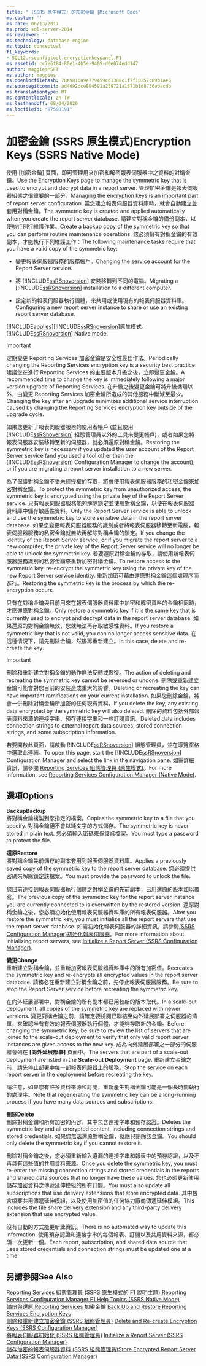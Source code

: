 ```yaml
---
title: " (SSRS 原生模式) 的加密金鑰 |Microsoft Docs"
ms.custom: ''
ms.date: 06/13/2017
ms.prod: sql-server-2014
ms.reviewer: ''
ms.technology: database-engine
ms.topic: conceptual
f1_keywords:
- SQL12.rsconfigtool.encryptionkeypanel.F1
ms.assetid: cc7e6f84-80e1-4b5e-9409-d0e074edd147
author: maggiesMSFT
ms.author: maggies
ms.openlocfilehash: 78e9816a9e779459cd1388c1f7f10257c89b1ae5
ms.sourcegitcommit: ad4d92dce894592a259721a1571b1d8736abacdb
ms.translationtype: MT
ms.contentlocale: zh-TW
ms.lasthandoff: 08/04/2020
ms.locfileid: "87598191"
---
```

# <a name="encryption-keys-ssrs-native-mode"></a><span data-ttu-id="8623c-102">加密金鑰 (SSRS 原生模式)</span><span class="sxs-lookup"><span data-stu-id="8623c-102">Encryption Keys (SSRS Native Mode)</span></span>
  <span data-ttu-id="8623c-103">使用 [加密金鑰] 頁面，即可管理用來加密和解密報表伺服器中之資料的對稱金鑰。</span><span class="sxs-lookup"><span data-stu-id="8623c-103">Use the Encryption Keys page to manage the symmetric key that is used to encrypt and decrypt data in a report server.</span></span> <span data-ttu-id="8623c-104">管理加密金鑰是報表伺服器組態之很重要的一部分。</span><span class="sxs-lookup"><span data-stu-id="8623c-104">Managing the encryption keys is an important part of report server configuration.</span></span> <span data-ttu-id="8623c-105">當您建立報表伺服器資料庫時，就會自動建立並套用對稱金鑰。</span><span class="sxs-lookup"><span data-stu-id="8623c-105">The symmetric key is created and applied automatically when you create the report server database.</span></span> <span data-ttu-id="8623c-106">請建立對稱金鑰的備份副本，以便執行例行維護作業。</span><span class="sxs-lookup"><span data-stu-id="8623c-106">Create a backup copy of the symmetric key so that you can perform routine maintenance operations.</span></span> <span data-ttu-id="8623c-107">您必須擁有對稱金鑰的有效副本，才能執行下列維護工作：</span><span class="sxs-lookup"><span data-stu-id="8623c-107">The following maintenance tasks require that you have a valid copy of the symmetric key:</span></span>  
  
-   <span data-ttu-id="8623c-108">變更報表伺服器服務的服務帳戶。</span><span class="sxs-lookup"><span data-stu-id="8623c-108">Changing the service account for the Report Server service.</span></span>  
  
-   <span data-ttu-id="8623c-109">將 [!INCLUDE[ssRSnoversion](../../includes/ssrsnoversion-md.md)] 安裝移轉到不同的電腦。</span><span class="sxs-lookup"><span data-stu-id="8623c-109">Migrating a [!INCLUDE[ssRSnoversion](../../includes/ssrsnoversion-md.md)] installation to a different computer.</span></span>  
  
-   <span data-ttu-id="8623c-110">設定新的報表伺服器執行個體，來共用或使用現有的報表伺服器資料庫。</span><span class="sxs-lookup"><span data-stu-id="8623c-110">Configuring a new report server instance to share or use an existing report server database.</span></span>  
  
 [!INCLUDE[applies](../../includes/applies-md.md)]<span data-ttu-id="8623c-111">[!INCLUDE[ssRSnoversion](../../includes/ssrsnoversion-md.md)]原生模式。</span><span class="sxs-lookup"><span data-stu-id="8623c-111">[!INCLUDE[ssRSnoversion](../../includes/ssrsnoversion-md.md)] Native mode.</span></span>  
  
> [!IMPORTANT]  
>  <span data-ttu-id="8623c-112">定期變更 Reporting Services 加密金鑰是安全性最佳作法。</span><span class="sxs-lookup"><span data-stu-id="8623c-112">Periodically changing the Reporting Services encryption key is a security best practice.</span></span> <span data-ttu-id="8623c-113">建議您在進行 Reporting Services 的主要版本升級之後，立即變更金鑰。</span><span class="sxs-lookup"><span data-stu-id="8623c-113">A recommended time to change the key is immediately following a major version upgrade of Reporting Services.</span></span> <span data-ttu-id="8623c-114">在升級之後變更金鑰可將升級循環以外，由變更 Reporting Services 加密金鑰所造成的其他服務中斷減至最少。</span><span class="sxs-lookup"><span data-stu-id="8623c-114">Changing the key after an upgrade minimizes additional service interruption caused by changing the Reporting Services encryption key outside of the upgrade cycle.</span></span>  
  
 <span data-ttu-id="8623c-115">如果您更新了報表伺服器服務的使用者帳戶 (並且使用 [!INCLUDE[ssRSnoversion](../../includes/ssrsnoversion-md.md)] 組態管理員以外的工具來變更帳戶)，或者如果您將報表伺服器安裝移轉至新的伺服器，就必須還原對稱金鑰。</span><span class="sxs-lookup"><span data-stu-id="8623c-115">Restoring the symmetric key is necessary if you updated the user account of the Report Server service (and you used a tool other than the [!INCLUDE[ssRSnoversion](../../includes/ssrsnoversion-md.md)] Configuration Manager to change the account), or if you are migrating a report server installation to a new server.</span></span>  
  
 <span data-ttu-id="8623c-116">為了保護對稱金鑰不受未經授權的存取，將會使用報表伺服器服務的私密金鑰來加密對稱金鑰。</span><span class="sxs-lookup"><span data-stu-id="8623c-116">To protect the symmetric key from unauthorized access, the symmetric key is encrypted using the private key of the Report Server service.</span></span> <span data-ttu-id="8623c-117">只有報表伺服器服務能夠解除鎖定並使用對稱金鑰，以便在報表伺服器資料庫中儲存敏感性資料。</span><span class="sxs-lookup"><span data-stu-id="8623c-117">Only the Report Server service is able to unlock and use the symmetric key to store sensitive data in the report server database.</span></span> <span data-ttu-id="8623c-118">如果您變更報表伺服器服務的識別或者將報表伺服器移轉至新電腦，報表伺服器服務的私密金鑰就無法再解除對稱金鑰的鎖定。</span><span class="sxs-lookup"><span data-stu-id="8623c-118">If you change the identity of the Report Server service, or if you migrate the report server to a new computer, the private key of the Report Server service will no longer be able to unlock the symmetric key.</span></span> <span data-ttu-id="8623c-119">若要還原對稱金鑰的存取，請使用新報表伺服器服務識別的私密金鑰來重新加密對稱金鑰。</span><span class="sxs-lookup"><span data-stu-id="8623c-119">To restore access to the symmetric key, re-encrypt the symmetric key using the private key of the new Report Server service identity.</span></span> <span data-ttu-id="8623c-120">重新加密可藉由還原對稱金鑰這個處理序而進行。</span><span class="sxs-lookup"><span data-stu-id="8623c-120">Restoring the symmetric key is the process by which the re-encryption occurs.</span></span>  
  
 <span data-ttu-id="8623c-121">只有在對稱金鑰與目前用來在報表伺服器資料庫中加密和解密資料的金鑰相同時，才應還原對稱金鑰。</span><span class="sxs-lookup"><span data-stu-id="8623c-121">Only restore a symmetric key if it is the same key that is currently used to encrypt and decrypt data in the report server database.</span></span> <span data-ttu-id="8623c-122">如果還原的對稱金鑰無效，您就無法再存取敏感性資料。</span><span class="sxs-lookup"><span data-stu-id="8623c-122">If you restore a symmetric key that is not valid, you can no longer access sensitive data.</span></span> <span data-ttu-id="8623c-123">在這種情況下，請先刪除金鑰，然後再重新建立。</span><span class="sxs-lookup"><span data-stu-id="8623c-123">In this case, delete and re-create the key.</span></span>  
  
> [!IMPORTANT]  
>  <span data-ttu-id="8623c-124">刪除和重新建立對稱金鑰的動作無法反轉或恢復。</span><span class="sxs-lookup"><span data-stu-id="8623c-124">The action of deleting and recreating the symmetric key cannot be reversed or undone.</span></span> <span data-ttu-id="8623c-125">刪除或重新建立金鑰可能會對您目前的安裝造成重大的影響。</span><span class="sxs-lookup"><span data-stu-id="8623c-125">Deleting or recreating the key can have important ramifications on your current installation.</span></span> <span data-ttu-id="8623c-126">如果您刪除金鑰，將會一併刪除對稱金鑰所加密的任何現有資料。</span><span class="sxs-lookup"><span data-stu-id="8623c-126">If you delete the key, any existing data encrypted by the symmetric key will also deleted.</span></span> <span data-ttu-id="8623c-127">刪除的資料包括外部報表資料來源的連接字串、預存連接字串和一些訂閱資訊。</span><span class="sxs-lookup"><span data-stu-id="8623c-127">Deleted data includes connection strings to external report data sources, stored connection strings, and some subscription information.</span></span>  
  
 <span data-ttu-id="8623c-128">若要開啟此頁面，請啟動 [!INCLUDE[ssRSnoversion](../../includes/ssrsnoversion-md.md)] 組態管理員，並在導覽窗格中選取此連結。</span><span class="sxs-lookup"><span data-stu-id="8623c-128">To open this page, start the [!INCLUDE[ssRSnoversion](../../includes/ssrsnoversion-md.md)] Configuration Manager and select the link in the navigation pane.</span></span> <span data-ttu-id="8623c-129">如需詳細資訊，請參閱 [Reporting Services 組態管理員 &#40;原生模式&#41;](../../../2014/sql-server/install/reporting-services-configuration-manager-native-mode.md)。</span><span class="sxs-lookup"><span data-stu-id="8623c-129">For more information, see [Reporting Services Configuration Manager &#40;Native Mode&#41;](../../../2014/sql-server/install/reporting-services-configuration-manager-native-mode.md).</span></span>  
  
## <a name="options"></a><span data-ttu-id="8623c-130">選項</span><span class="sxs-lookup"><span data-stu-id="8623c-130">Options</span></span>  
 <span data-ttu-id="8623c-131">**Backup**</span><span class="sxs-lookup"><span data-stu-id="8623c-131">**Backup**</span></span>  
 <span data-ttu-id="8623c-132">將對稱金鑰複製到您指定的檔案。</span><span class="sxs-lookup"><span data-stu-id="8623c-132">Copies the symmetric key to a file that you specify.</span></span> <span data-ttu-id="8623c-133">對稱金鑰絕不會以純文字的方式儲存。</span><span class="sxs-lookup"><span data-stu-id="8623c-133">The symmetric key is never stored in plain text.</span></span> <span data-ttu-id="8623c-134">您必須輸入密碼來保護該檔案。</span><span class="sxs-lookup"><span data-stu-id="8623c-134">You must type a password to protect the file.</span></span>  
  
 <span data-ttu-id="8623c-135">**還原**</span><span class="sxs-lookup"><span data-stu-id="8623c-135">**Restore**</span></span>  
 <span data-ttu-id="8623c-136">將對稱金鑰先前儲存的副本套用到報表伺服器資料庫。</span><span class="sxs-lookup"><span data-stu-id="8623c-136">Applies a previously saved copy of the symmetric key to the report server database.</span></span> <span data-ttu-id="8623c-137">您必須提供密碼來解除鎖定該檔案。</span><span class="sxs-lookup"><span data-stu-id="8623c-137">You must provide the password to unlock the file.</span></span>  
  
 <span data-ttu-id="8623c-138">您目前連接到報表伺服器執行個體之對稱金鑰的先前副本，已用還原的版本加以覆寫。</span><span class="sxs-lookup"><span data-stu-id="8623c-138">The previous copy of the symmetric key for the report server instance you are currently connected to is overwritten by the restored version.</span></span> <span data-ttu-id="8623c-139">還原對稱金鑰之後，您必須初始化使用報表伺服器資料庫的所有報表伺服器。</span><span class="sxs-lookup"><span data-stu-id="8623c-139">After you restore the symmetric key, you must initialize all the report servers that use the report server database.</span></span> <span data-ttu-id="8623c-140">如需初始化報表伺服器的詳細資訊，請參閱[&#40;SSRS Configuration Manager&#41;初始化報表伺服器](../../reporting-services/install-windows/ssrs-encryption-keys-initialize-a-report-server.md)。</span><span class="sxs-lookup"><span data-stu-id="8623c-140">For more information about initializing report servers, see [Initialize a Report Server &#40;SSRS Configuration Manager&#41;](../../reporting-services/install-windows/ssrs-encryption-keys-initialize-a-report-server.md).</span></span>  
  
 <span data-ttu-id="8623c-141">**變更**</span><span class="sxs-lookup"><span data-stu-id="8623c-141">**Change**</span></span>  
 <span data-ttu-id="8623c-142">重新建立對稱金鑰，並重新加密報表伺服器資料庫中的所有加密值。</span><span class="sxs-lookup"><span data-stu-id="8623c-142">Recreates the symmetric key and re-encrypts all encrypted values in the report server database.</span></span> <span data-ttu-id="8623c-143">請務必在重新建立對稱金鑰之前，先停止報表伺服器服務。</span><span class="sxs-lookup"><span data-stu-id="8623c-143">Be sure to stop the Report Server service before recreating the symmetric key.</span></span>  
  
 <span data-ttu-id="8623c-144">在向外延展部署中，對稱金鑰的所有副本都已用較新的版本取代。</span><span class="sxs-lookup"><span data-stu-id="8623c-144">In a scale-out deployment, all copies of the symmetric key are replaced with newer versions.</span></span> <span data-ttu-id="8623c-145">變更對稱金鑰之前，請確定要檢閱已聯結至向外延展部署之伺服器的清單，來確認唯有有效的報表伺服器執行個體，才能夠存取新的金鑰。</span><span class="sxs-lookup"><span data-stu-id="8623c-145">Before changing the symmetric key, be sure to review the list of servers that are joined to the scale-out deployment to verify that only valid report server instances are given access to the new key.</span></span> <span data-ttu-id="8623c-146">成為向外延展部署之一部分的伺服器會列在 **[向外延展部署]** 頁面中。</span><span class="sxs-lookup"><span data-stu-id="8623c-146">The servers that are part of a scale-out deployment are listed in the **Scale-out Deployment** page.</span></span> <span data-ttu-id="8623c-147">重新建立金鑰之前，請先停止部署中每一部報表伺服器上的服務。</span><span class="sxs-lookup"><span data-stu-id="8623c-147">Stop the service on each report server in the deployment before recreating the key.</span></span>  
  
 <span data-ttu-id="8623c-148">請注意，如果您有許多資料來源和訂閱，重新產生對稱金鑰可能是一個長時間執行的處理序。</span><span class="sxs-lookup"><span data-stu-id="8623c-148">Note that regenerating the symmetric key can be a long-running process if you have many data sources and subscriptions.</span></span>  
  
 <span data-ttu-id="8623c-149">**刪除**</span><span class="sxs-lookup"><span data-stu-id="8623c-149">**Delete**</span></span>  
 <span data-ttu-id="8623c-150">刪除對稱金鑰和所有加密的內容，其中包含連接字串和預存認證。</span><span class="sxs-lookup"><span data-stu-id="8623c-150">Deletes the symmetric key and all encrypted content, including connection strings and stored credentials.</span></span> <span data-ttu-id="8623c-151">如果您無法還原對稱金鑰，就應只刪除該金鑰。</span><span class="sxs-lookup"><span data-stu-id="8623c-151">You should only delete the symmetric key if you cannot restore it.</span></span>  
  
 <span data-ttu-id="8623c-152">刪除對稱金鑰之後，您必須重新輸入遺漏的連接字串和報表中的預存認證，以及不再具有這些值的共用資料來源。</span><span class="sxs-lookup"><span data-stu-id="8623c-152">Once you delete the symmetric key, you must re-enter the missing connection strings and stored credentials in the reports and shared data sources that no longer have these values.</span></span> <span data-ttu-id="8623c-153">您也必須更新使用儲存加密資料之傳遞延伸模組的所有訂閱。</span><span class="sxs-lookup"><span data-stu-id="8623c-153">You must also update all subscriptions that use delivery extensions that store encrypted data.</span></span> <span data-ttu-id="8623c-154">其中包含檔案共用傳遞延伸模組，以及使用加密值的任何協力廠商傳遞延伸模組。</span><span class="sxs-lookup"><span data-stu-id="8623c-154">This includes the file share delivery extension and any third-party delivery extension that use encrypted value.</span></span>  
  
 <span data-ttu-id="8623c-155">沒有自動的方式能更新此資訊。</span><span class="sxs-lookup"><span data-stu-id="8623c-155">There is no automated way to update this information.</span></span> <span data-ttu-id="8623c-156">使用預存認證和連接字串的每個報表、訂閱以及共用資料來源，都必須一次更新一個。</span><span class="sxs-lookup"><span data-stu-id="8623c-156">Each report, subscription, and shared data source that uses stored credentials and connection strings must be updated one at a time.</span></span>  
  
## <a name="see-also"></a><span data-ttu-id="8623c-157">另請參閱</span><span class="sxs-lookup"><span data-stu-id="8623c-157">See Also</span></span>  
 <span data-ttu-id="8623c-158">[Reporting Services 組態管理員 &#40;SSRS 原生模式的 F1 說明主題&#41;](../../../2014/sql-server/install/reporting-services-configuration-manager-f1-help-topics-ssrs-native-mode.md) </span><span class="sxs-lookup"><span data-stu-id="8623c-158">[Reporting Services Configuration Manager F1 Help Topics &#40;SSRS Native Mode&#41;](../../../2014/sql-server/install/reporting-services-configuration-manager-f1-help-topics-ssrs-native-mode.md) </span></span>  
 <span data-ttu-id="8623c-159">[備份與還原 Reporting Services 加密金鑰](../../reporting-services/install-windows/ssrs-encryption-keys-back-up-and-restore-encryption-keys.md) </span><span class="sxs-lookup"><span data-stu-id="8623c-159">[Back Up and Restore Reporting Services Encryption Keys](../../reporting-services/install-windows/ssrs-encryption-keys-back-up-and-restore-encryption-keys.md) </span></span>  
 <span data-ttu-id="8623c-160">[刪除和重新建立加密金鑰 &#40;SSRS 組態管理員&#41;](../../reporting-services/install-windows/ssrs-encryption-keys-delete-and-re-create-encryption-keys.md) </span><span class="sxs-lookup"><span data-stu-id="8623c-160">[Delete and Re-create Encryption Keys  &#40;SSRS Configuration Manager&#41;](../../reporting-services/install-windows/ssrs-encryption-keys-delete-and-re-create-encryption-keys.md) </span></span>  
 <span data-ttu-id="8623c-161">[將報表伺服器初始化 &#40;SSRS 組態管理員&#41;](../../reporting-services/install-windows/ssrs-encryption-keys-initialize-a-report-server.md) </span><span class="sxs-lookup"><span data-stu-id="8623c-161">[Initialize a Report Server &#40;SSRS Configuration Manager&#41;](../../reporting-services/install-windows/ssrs-encryption-keys-initialize-a-report-server.md) </span></span>  
 [<span data-ttu-id="8623c-162">儲存加密的報表伺服器資料 &#40;SSRS 組態管理員&#41;</span><span class="sxs-lookup"><span data-stu-id="8623c-162">Store Encrypted Report Server Data &#40;SSRS Configuration Manager&#41;</span></span>](../../reporting-services/install-windows/ssrs-encryption-keys-store-encrypted-report-server-data.md)  
  
  
